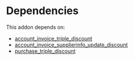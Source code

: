 # Dependencies

This addon depends on:

- [account_invoice_triple_discount](../../odoo-bringout-oca-account-invoicing-account_invoice_triple_discount)
- [account_invoice_supplierinfo_update_discount](../../odoo-bringout-oca-account-invoicing-account_invoice_supplierinfo_update_discount)
- [purchase_triple_discount](../../odoo-bringout-oca-purchase-workflow-purchase_triple_discount)
